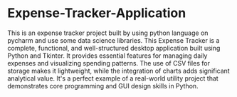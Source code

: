 # Expense-Tracker-Application
This is an expense tracker project built by using python language on pycharm and use some data science libraries.
This Expense Tracker is a complete, functional, and well-structured desktop application built using Python and Tkinter. It provides essential features for managing daily expenses and visualizing spending patterns. The use of CSV files for storage makes it lightweight, while the integration of charts adds significant analytical value. It's a perfect example of a real-world utility project that demonstrates core programming and GUI design skills in Python.
